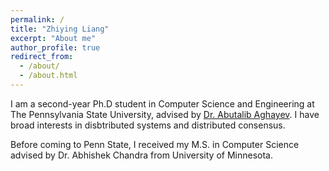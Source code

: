 ```yaml
---
permalink: /
title: "Zhiying Liang"
excerpt: "About me"
author_profile: true
redirect_from: 
  - /about/
  - /about.html
---
```


I am a second-year Ph.D student in Computer Science and Engineering at The Pennsylvania State University, advised by [Dr. Abutalib Aghayev](https://agayev.github.io/). I have broad interests in disbtributed systems and distributed consensus. 

Before coming to Penn State, I received my M.S. in Computer Science advised by Dr. Abhishek Chandra from University of Minnesota. 
